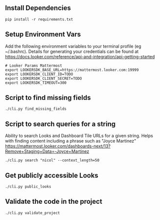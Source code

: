## Install Dependencies
`pip install -r requirements.txt`

## Setup Environment Vars
Add the following environment variables to your terminal profile (eg ~/.bashrc).  Details for generating your credentials can be found at https://docs.looker.com/reference/api-and-integration/api-getting-started
```
# Looker Params Mattermost
export LOOKERSDK_BASE_URL=https://mattermost.looker.com:19999
export LOOKERSDK_CLIENT_ID=TODO
export LOOKERSDK_CLIENT_SECRET=TODO
export LOOKERSDK_TIMEOUT=300
```

## Script to find missing fields
`./cli.py find_missing_fields`

## Script to search queries for a string
Ability to search Looks and Dashboard Tile URLs for a given string.  Helps with finding content including a phrase such as "Joyce Martinez"
https://mattermost.looker.com/dashboards-next/13?Remove+Staging+Data=-Joyce+Martinez

`./cli.py search "nicol" --context_length=50`

## Get publicly accessible Looks
`./cli.py public_looks`

## Validate the code in the project
`./cli.py validate_project`
